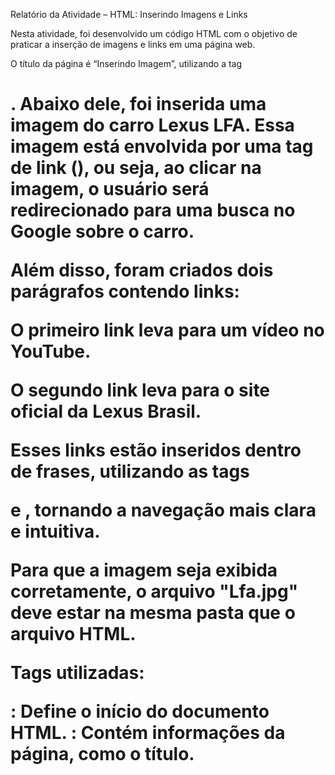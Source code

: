 Relatório da Atividade – HTML: Inserindo Imagens e Links

Nesta atividade, foi desenvolvido um código HTML com o objetivo de praticar a inserção de imagens e links em uma página web.

O título da página é “Inserindo Imagem”, utilizando a tag <h1>. Abaixo dele, foi inserida uma imagem do carro Lexus LFA. Essa imagem está envolvida por uma tag de link (<a>), ou seja, ao clicar na imagem, o usuário será redirecionado para uma busca no Google sobre o carro.

Além disso, foram criados dois parágrafos contendo links:

O primeiro link leva para um vídeo no YouTube.

O segundo link leva para o site oficial da Lexus Brasil.

Esses links estão inseridos dentro de frases, utilizando as tags <p> e <a>, tornando a navegação mais clara e intuitiva.

Para que a imagem seja exibida corretamente, o arquivo "Lfa.jpg" deve estar na mesma pasta que o arquivo HTML.

Tags utilizadas:

<html>: Define o início do documento HTML.

<head>: Contém informações da página, como o título.

<title>: Define o título da aba do navegador.

<body>: Contém o conteúdo visível da página.

<h1>: Título principal.

<a>: Criação de links.

<img>: Inserção de imagem.

<p>: Parágrafos de texto.

Essa atividade ajudou a entender como criar links clicáveis e como inserir imagens em uma página HTML, além de reforçar o uso da estrutura básica do HTML.
